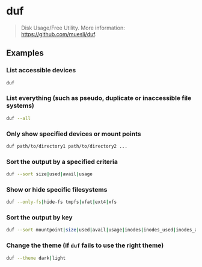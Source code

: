 # duf

> Disk Usage/Free Utility. More information: <https://github.com/muesli/duf>.

## Examples

### List accessible devices

```bash
duf
```

### List everything (such as pseudo, duplicate or inaccessible file systems)

```bash
duf --all
```

### Only show specified devices or mount points

```bash
duf path/to/directory1 path/to/directory2 ...
```

### Sort the output by a specified criteria

```bash
duf --sort size|used|avail|usage
```

### Show or hide specific filesystems

```bash
duf --only-fs|hide-fs tmpfs|vfat|ext4|xfs
```

### Sort the output by key

```bash
duf --sort mountpoint|size|used|avail|usage|inodes|inodes_used|inodes_avail|inodes_usage|type|filesystem
```

### Change the theme (if `duf` fails to use the right theme)

```bash
duf --theme dark|light
```
